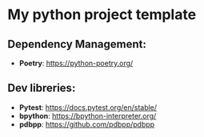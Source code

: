 # My python project template

## Dependency Management:
- **Poetry**: https://python-poetry.org/

## Dev libreries:
- **Pytest**: https://docs.pytest.org/en/stable/
- **bpython**: https://bpython-interpreter.org/
- **pdbpp**: https://github.com/pdbpp/pdbpp

